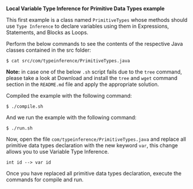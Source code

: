 **Local Variable Type Inference for Primitive Data Types example**

This first example is a class named `PrimitiveTypes` whose methods should use 
`Type Inference` to declare variables using them in Expressions, Statements, and Blocks as Loops.

Perform the below commands to see the contents of the respective Java classes contained in the src folder:

    $ cat src/com/typeinference/PrimitiveTypes.java

**Note:** in case one of the below `.sh` script fails due to the `tree` command, please take a look at Download and install the `tree` and `wget` command section in the `README.md` file and apply the appropriate solution.

Compiled the example with the following command:

    $ ./compile.sh

And we run the example with the following command:

    $ ./run.sh
    
Now, open the file `com/typeinference/PrimitiveTypes.java` and replace all primitive data types declaration with
the new keyword `var`, this change allows you to use Variable Type Inference.

    int id --> var id

Once you have replaced all primitive data types declaration, execute the commands for compile and run. 
